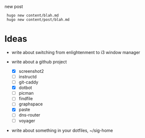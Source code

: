 

new post

     hugo new content/blah.md
     hugo new content/post/blah.md

# Ideas

- write about switching from enlightenment to i3 window manager

- write about a github project
  - [x] screenshot2
  - [ ] instructd
  - [ ] git-caddy
  - [x] dotbot
  - [ ] picman
  - [ ] findfile
  - [ ] graphspace
  - [x] paste
  - [ ] dns-router
  - [ ] voyager

- write about something in your dotfiles, ~/sig-home
